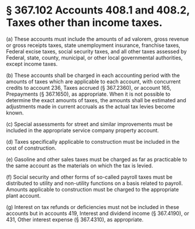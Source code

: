 # § 367.102   Accounts 408.1 and 408.2, Taxes other than income taxes.

(a) These accounts must include the amounts of ad valorem, gross revenue or gross receipts taxes, state unemployment insurance, franchise taxes, Federal excise taxes, social security taxes, and all other taxes assessed by Federal, state, county, municipal, or other local governmental authorities, except income taxes.


(b) These accounts shall be charged in each accounting period with the amounts of taxes which are applicable to each account, with concurrent credits to account 236, Taxes accrued (§ 367.2360), or account 165, Prepayments (§ 367.1650), as appropriate. When it is not possible to determine the exact amounts of taxes, the amounts shall be estimated and adjustments made in current accruals as the actual tax levies become known.


(c) Special assessments for street and similar improvements must be included in the appropriate service company property account.


(d) Taxes specifically applicable to construction must be included in the cost of construction.


(e) Gasoline and other sales taxes must be charged as far as practicable to the same account as the materials on which the tax is levied.


(f) Social security and other forms of so-called payroll taxes must be distributed to utility and non-utility functions on a basis related to payroll. Amounts applicable to construction must be charged to the appropriate plant account.


(g) Interest on tax refunds or deficiencies must not be included in these accounts but in accounts 419, Interest and dividend income (§ 367.4190), or 431, Other interest expense (§ 367.4310), as appropriate.




